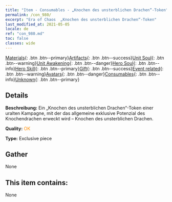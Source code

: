 ```yaml
---
title: "Item - Consumables - „Knochen des unsterblichen Drachen“-Token"
permalink: /con_980/
excerpt: "Era of Chaos  „Knochen des unsterblichen Drachen“-Token"
last_modified_at: 2021-05-05
locale: de
ref: "con_980.md"
toc: false
classes: wide
---
```

 [Materials](/ItemsDE/){: .btn .btn--primary}[Artifacts](/ItemsDE/Artifacts/){: .btn .btn--success}[Unit Soul](/ItemsDE/UnitSoul/){: .btn .btn--warning}[Unit Awakening](/ItemsDE/UnitAwakening/){: .btn .btn--danger}[Hero Soul](/ItemsDE/HeroSoul/){: .btn .btn--info}[Hero Skill](/ItemsDE/HeroSkill/){: .btn .btn--primary}[Gift](/ItemsDE/Gift/){: .btn .btn--success}[Event related](/ItemsDE/Events/){: .btn .btn--warning}[Avatars](/ItemsDE/Avatars/){: .btn .btn--danger}[Consumables](/ItemsDE/Consumables/){: .btn .btn--info}[Unknown](/ItemsDE/Unknown/){: .btn .btn--primary}

## Details
 **Beschreibung:** Ein „Knochen des unsterblichen Drachen“-Token einer uralten Kampagne, mit der das allgemeine exklusive Potenzial des Knochendrachen erweckt wird – Knochen des unsterblichen Drachen.

 **Quality:** <span style="color: #FF8C00">OK</span>

 **Type:** Exclusive piece

## Gather

  None

## This item contains:

  None


